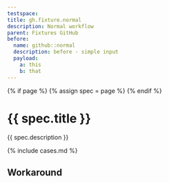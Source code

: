 ```yaml
---
testspace:
title: gh.fixture.normal
description: Normal workflow
parent: Fixtures GitHub
before:
  name: github::normal
  description: before - simple input
  payload: 
    a: this
    b: that
---
```



{% if page %} {% assign spec = page %} {% endif %}

# {{ spec.title }}
{{ spec.description }}

{% include cases.md %}

## Workaround


